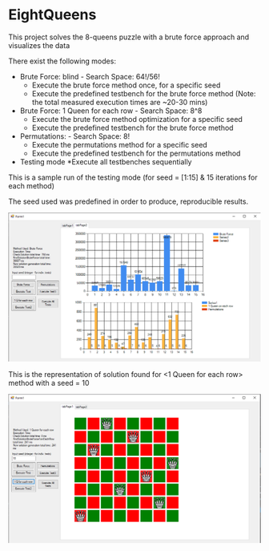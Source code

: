 # EightQueens

This project solves the 8-queens puzzle with a brute force approach and visualizes the data

There exist the following modes: 
  * Brute Force: blind - Search Space: 64!/56!
    * Execute the brute force method once, for a specific seed
    * Execute the predefined testbench for the brute force method (Note: the total measured execution times are ~20-30 mins)
  * Brute Force: 1 Queen for each row - Search Space: 8^8
    * Execute the brute force method optimization for a specific seed
    * Execute the predefined testbench for the brute force method
  * Permutations: - Search Space: 8!
    * Execute the permutations method for a specific seed
    * Execute the predefined testbench for the permutations method
  * Testing mode
    *Execute all testbenches sequentially

This is a sample run of the testing mode (for seed = [1:15] & 15 iterations for each method)

The seed used was predefined in order to produce, reproducible results.

![alt text](https://github.com/TsiamDev/EightQueens/blob/master/EightQueens/Resources/sampleTestsExecution.png?raw=true)

This is the representation of solution found for <1 Queen for each row> method with a seed = 10

![alt text](https://github.com/TsiamDev/EightQueens/blob/master/EightQueens/Resources/sampleSingleTest.png?raw=true)
